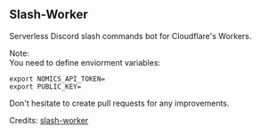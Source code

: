 ## Slash-Worker

Serverless Discord slash commands bot for Cloudflare's Workers.

Note:
<br>
You need to define enviorment variables:
```
export NOMICS_API_TOKEN=
export PUBLIC_KEY=
```

Don't hesitate to create pull requests for any improvements.

Credits: <a href="https://github.com/A5rocks/slash-worker">slash-worker</a>
